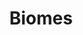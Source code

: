 ---
layout: default
title: Biomes
has_children: true
nav_order: 3
permalink: /guides/biomes/
parent: Guides
---